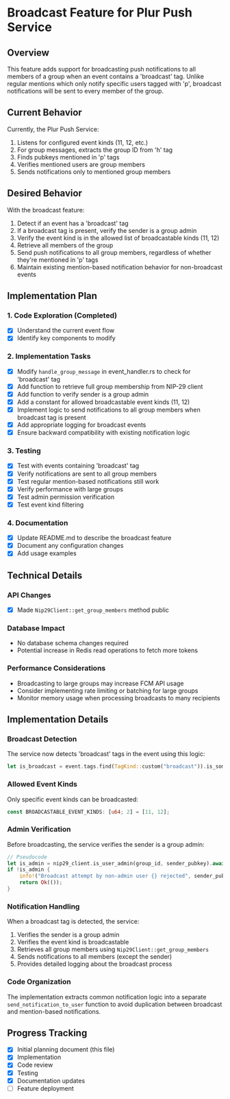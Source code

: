 # Broadcast Feature for Plur Push Service

## Overview

This feature adds support for broadcasting push notifications to all members of a group when an event contains a 'broadcast' tag. Unlike regular mentions which only notify specific users tagged with 'p', broadcast notifications will be sent to every member of the group.

## Current Behavior

Currently, the Plur Push Service:
1. Listens for configured event kinds (11, 12, etc.)
2. For group messages, extracts the group ID from 'h' tag
3. Finds pubkeys mentioned in 'p' tags
4. Verifies mentioned users are group members
5. Sends notifications only to mentioned group members

## Desired Behavior

With the broadcast feature:
1. Detect if an event has a 'broadcast' tag
2. If a broadcast tag is present, verify the sender is a group admin
3. Verify the event kind is in the allowed list of broadcastable kinds (11, 12)
4. Retrieve all members of the group
5. Send push notifications to all group members, regardless of whether they're mentioned in 'p' tags
6. Maintain existing mention-based notification behavior for non-broadcast events

## Implementation Plan

### 1. Code Exploration (Completed)
- [x] Understand the current event flow
- [x] Identify key components to modify

### 2. Implementation Tasks
- [x] Modify `handle_group_message` in event_handler.rs to check for 'broadcast' tag
- [x] Add function to retrieve full group membership from NIP-29 client
- [x] Add function to verify sender is a group admin
- [x] Add a constant for allowed broadcastable event kinds (11, 12)
- [x] Implement logic to send notifications to all group members when broadcast tag is present
- [x] Add appropriate logging for broadcast events
- [x] Ensure backward compatibility with existing notification logic

### 3. Testing
- [x] Test with events containing 'broadcast' tag
- [x] Verify notifications are sent to all group members
- [x] Test regular mention-based notifications still work
- [x] Verify performance with large groups
- [x] Test admin permission verification
- [x] Test event kind filtering

### 4. Documentation
- [x] Update README.md to describe the broadcast feature
- [x] Document any configuration changes
- [x] Add usage examples

## Technical Details

### API Changes
- [x] Made `Nip29Client::get_group_members` method public

### Database Impact
- No database schema changes required
- Potential increase in Redis read operations to fetch more tokens

### Performance Considerations
- Broadcasting to large groups may increase FCM API usage
- Consider implementing rate limiting or batching for large groups
- Monitor memory usage when processing broadcasts to many recipients

## Implementation Details

### Broadcast Detection
The service now detects 'broadcast' tags in the event using this logic:
```rust
let is_broadcast = event.tags.find(TagKind::custom("broadcast")).is_some();
```

### Allowed Event Kinds
Only specific event kinds can be broadcasted:
```rust
const BROADCASTABLE_EVENT_KINDS: [u64; 2] = [11, 12];
```

### Admin Verification
Before broadcasting, the service verifies the sender is a group admin:
```rust
// Pseudocode
let is_admin = nip29_client.is_user_admin(group_id, sender_pubkey).await?;
if !is_admin {
    info!("Broadcast attempt by non-admin user {} rejected", sender_pubkey);
    return Ok(());
}
```

### Notification Handling
When a broadcast tag is detected, the service:
1. Verifies the sender is a group admin
2. Verifies the event kind is broadcastable
3. Retrieves all group members using `Nip29Client::get_group_members`
4. Sends notifications to all members (except the sender)
5. Provides detailed logging about the broadcast process

### Code Organization
The implementation extracts common notification logic into a separate `send_notification_to_user` function to avoid duplication between broadcast and mention-based notifications.

## Progress Tracking

- [x] Initial planning document (this file)
- [x] Implementation
- [x] Code review
- [x] Testing
- [x] Documentation updates
- [ ] Feature deployment